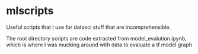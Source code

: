 # mlscripts
Useful scripts that I use for datasci stuff that are incomprehensible.

The root directory scripts are code extracted from model_evalution.ipynb, which is where I was mucking around with data to evaluate a tf model graph 
